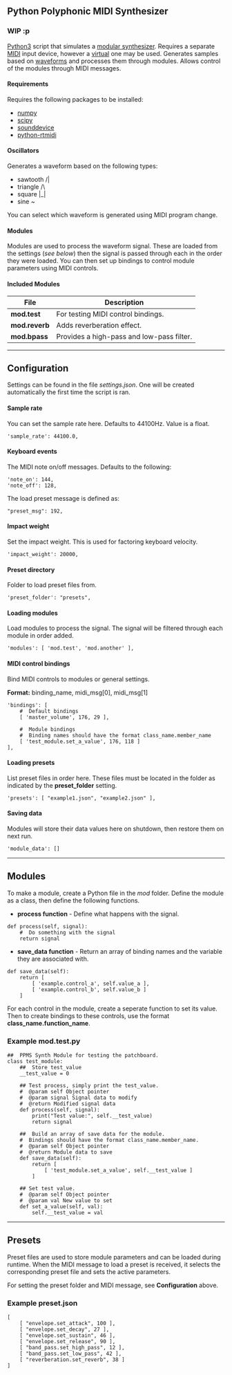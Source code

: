 ## Python Polyphonic MIDI Synthesizer

### WIP :p

[Python3](https://www.python.org/) script that simulates a [modular synthesizer](https://en.wikipedia.org/wiki/Modular_synthesizer).  Requires a separate [MIDI](https://en.wikipedia.org/wiki/MIDI) input device, however a [virtual](https://vmpk.sourceforge.io/) one may be used.  Generates samples based on [waveforms](https://en.wikipedia.org/wiki/Waveform) and processes them through modules.  Allows control of the modules through MIDI messages.

#### Requirements

Requires the following packages to be installed:
- [numpy](https://numpy.org/)
- [scipy](https://www.scipy.org/)
- [sounddevice](https://pypi.org/project/sounddevice/)
- [python-rtmidi](https://pypi.org/project/python-rtmidi/)

#### Oscillators
Generates a waveform based on the following types:
 - sawtooth /|
 - triangle /\
 - square |_|
 - sine ~

You can select which waveform is generated using MIDI program change.

#### Modules

Modules are used to process the waveform signal.  These are loaded from the settings (*see below*) then the signal is passed through each in the order they were loaded.  You can then set up bindings to control module parameters using MIDI controls.

#### Included Modules

| File | Description |
| ---- | ----------- |
| __mod.test__ | For testing MIDI control bindings. |
| __mod.reverb__ | Adds reverberation effect. |
| __mod.bpass__ | Provides a high-pass and low-pass filter. |

-----

## Configuration

Settings can be found in the file *settings.json*.  One will be created automatically the first time the script is ran.

#### Sample rate
You can set the sample rate here.  Defaults to 44100Hz.  Value is a float.
```
'sample_rate': 44100.0,
```

#### Keyboard events
The MIDI note on/off messages.  Defaults to the following:
```
'note_on': 144,
'note_off': 128,
```

The load preset message is defined as:
```
"preset_msg": 192,
```

#### Impact weight
Set the impact weight.  This is used for factoring keyboard velocity.
```
'impact_weight': 20000,
```

#### Preset directory
Folder to load preset files from.
```
'preset_folder': "presets",
```

#### Loading modules
Load modules to process the signal.  The signal will be filtered through each module in order added.
```
'modules': [ 'mod.test', 'mod.another' ],
```

#### MIDI control bindings
Bind MIDI controls to modules or general settings.

__Format:__ binding_name, midi_msg[0], midi_msg[1]
```
'bindings': [
    #  Default bindings
    [ 'master_volume', 176, 29 ],

    #  Module bindings
    #  Binding names should have the format class_name.member_name
    [ 'test_module.set_a_value', 176, 118 ]
],
```

#### Loading presets
List preset files in order here.  These files must be located in the folder as indicated by the __preset_folder__ setting.
```
'presets': [ "example1.json", "example2.json" ],
```

#### Saving data
Modules will store their data values here on shutdown, then restore them on next run.
```
'module_data': []
```

-----

## Modules

To make a module, create a Python file in the *mod* folder.  Define the module as a class, then define the following functions.

- __process function__ - Define what happens with the signal.
```
def process(self, signal):
    #  Do something with the signal
    return signal
```

- __save_data function__ - Return an array of binding names and the variable they are associated with.
```
def save_data(self):
    return [
        [ 'example.control_a', self.value_a ],
        [ 'example.control_b', self.value_b ]
    ]
```

For each control in the module, create a seperate function to set its value.  Then to create bindings to these controls, use the format __class_name.function_name__.

### Example mod.test.py
```
##  PPMS Synth Module for testing the patchboard.
class test_module:
    ##  Store test_value
    __test_value = 0

    ## Test process, simply print the test_value.
    #  @param self Object pointer
    #  @param signal Signal data to modify
    #  @return Modified signal data
    def process(self, signal):
        print("Test value:", self.__test_value)
        return signal

    ##  Build an array of save data for the module.
    #  Bindings should have the format class_name.member_name.
    #  @param self Object pointer
    #  @return Module data to save
    def save_data(self):
        return [
            [ 'test_module.set_a_value', self.__test_value ]
        ]

    ## Set test value.
    #  @param self Object pointer
    #  @param val New value to set
    def set_a_value(self, val):
        self.__test_value = val
```

-----

## Presets

Preset files are used to store module parameters and can be loaded during runtime.  When the MIDI message to load a preset is received, it selects the corresponding preset file and sets the active parameters.

For setting the preset folder and MIDI message, see __Configuration__ above.

### Example preset.json
```
[
    [ "envelope.set_attack", 100 ],
    [ "envelope.set_decay", 27 ],
    [ "envelope.set_sustain", 46 ],
    [ "envelope.set_release", 90 ],
    [ "band_pass.set_high_pass", 12 ],
    [ "band_pass.set_low_pass", 42 ],
    [ "reverberation.set_reverb", 38 ]
]
```
